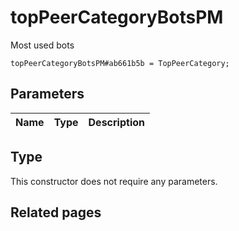 # topPeerCategoryBotsPM
Most used bots

```
topPeerCategoryBotsPM#ab661b5b = TopPeerCategory;
```

## Parameters
| Name | Type | Description |
| ---- | :----: | ----------- |


## Type
This constructor does not require any parameters.

## Related pages
